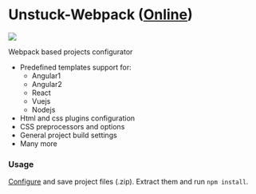 # Unstuck-Webpack ([Online](http://linuxenko.github.io/unstuck-webpack))

[![](https://raw.githubusercontent.com/linuxenko/unstuck-webpack/master/media/screen.png)](http://linuxenko.github.io/unstuck-webpack)


 Webpack based projects configurator

  * Predefined templates support for:
    * Angular1
    * Angular2
    * React
    * Vuejs
    * Nodejs
  * Html and css plugins configuration
  * CSS preprocessors and options
  * General project build settings
  * Many more


### Usage

[Configure](http://linuxenko.github.io/unstuck-webpack) and save project files (.zip).
Extract them and run `npm install`.
